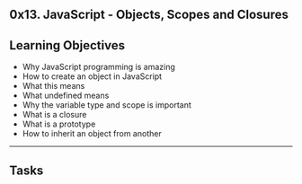 0x13. JavaScript - Objects, Scopes and Closures
---
Learning Objectives
---
- Why JavaScript programming is amazing
- How to create an object in JavaScript
- What this means
- What undefined means
- Why the variable type and scope is important
- What is a closure
- What is a prototype
- How to inherit an object from another

---
Tasks
---
